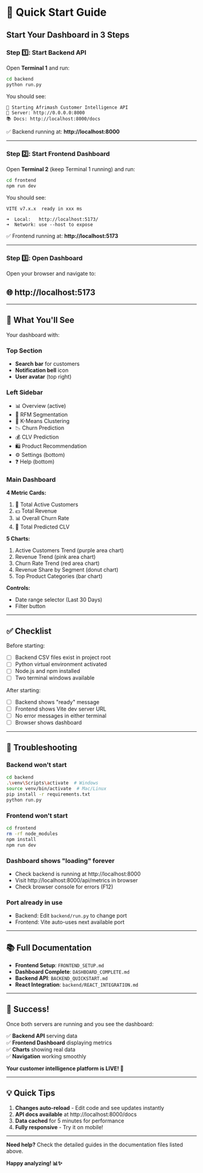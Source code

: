 # 🚀 Quick Start Guide

## Start Your Dashboard in 3 Steps

### Step 1️⃣: Start Backend API

Open **Terminal 1** and run:

```bash
cd backend
python run.py
```

You should see:

```
🚀 Starting Afrimash Customer Intelligence API
📍 Server: http://0.0.0.0:8000
📚 Docs: http://localhost:8000/docs
```

✅ Backend running at: **http://localhost:8000**

---

### Step 2️⃣: Start Frontend Dashboard

Open **Terminal 2** (keep Terminal 1 running) and run:

```bash
cd frontend
npm run dev
```

You should see:

```
VITE v7.x.x  ready in xxx ms

➜  Local:   http://localhost:5173/
➜  Network: use --host to expose
```

✅ Frontend running at: **http://localhost:5173**

---

### Step 3️⃣: Open Dashboard

Open your browser and navigate to:

## 🌐 **http://localhost:5173**

---

## 🎨 What You'll See

Your dashboard with:

### Top Section

- **Search bar** for customers
- **Notification bell** icon
- **User avatar** (top right)

### Left Sidebar

- 📊 Overview (active)
- 👥 RFM Segmentation
- 🔀 K-Means Clustering
- 📉 Churn Prediction
- 💰 CLV Prediction
- 🛍️ Product Recommendation
- ⚙️ Settings (bottom)
- ❓ Help (bottom)

### Main Dashboard

**4 Metric Cards:**

1. 👥 Total Active Customers
2. 💵 Total Revenue
3. 📊 Overall Churn Rate
4. 💎 Total Predicted CLV

**5 Charts:**

1. Active Customers Trend (purple area chart)
2. Revenue Trend (pink area chart)
3. Churn Rate Trend (red area chart)
4. Revenue Share by Segment (donut chart)
5. Top Product Categories (bar chart)

**Controls:**

- Date range selector (Last 30 Days)
- Filter button

---

## ✅ Checklist

Before starting:

- [ ] Backend CSV files exist in project root
- [ ] Python virtual environment activated
- [ ] Node.js and npm installed
- [ ] Two terminal windows available

After starting:

- [ ] Backend shows "ready" message
- [ ] Frontend shows Vite dev server URL
- [ ] No error messages in either terminal
- [ ] Browser shows dashboard

---

## 🐛 Troubleshooting

### Backend won't start

```bash
cd backend
.\venv\Scripts\activate  # Windows
source venv/bin/activate  # Mac/Linux
pip install -r requirements.txt
python run.py
```

### Frontend won't start

```bash
cd frontend
rm -rf node_modules
npm install
npm run dev
```

### Dashboard shows "loading" forever

- Check backend is running at http://localhost:8000
- Visit http://localhost:8000/api/metrics in browser
- Check browser console for errors (F12)

### Port already in use

- Backend: Edit `backend/run.py` to change port
- Frontend: Vite auto-uses next available port

---

## 📚 Full Documentation

- **Frontend Setup**: `FRONTEND_SETUP.md`
- **Dashboard Complete**: `DASHBOARD_COMPLETE.md`
- **Backend API**: `BACKEND_QUICKSTART.md`
- **React Integration**: `backend/REACT_INTEGRATION.md`

---

## 🎉 Success!

Once both servers are running and you see the dashboard:

✅ **Backend API** serving data  
✅ **Frontend Dashboard** displaying metrics  
✅ **Charts** showing real data  
✅ **Navigation** working smoothly

**Your customer intelligence platform is LIVE! 🚀**

---

## 💡 Quick Tips

1. **Changes auto-reload** - Edit code and see updates instantly
2. **API docs available** at http://localhost:8000/docs
3. **Data cached** for 5 minutes for performance
4. **Fully responsive** - Try it on mobile!

---

**Need help?** Check the detailed guides in the documentation files listed above.

**Happy analyzing! 📊✨**
